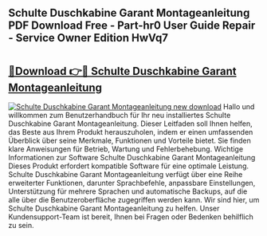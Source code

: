 ## Schulte Duschkabine Garant Montageanleitung PDF Download Free - Part-hr0 User Guide Repair - Service Owner Edition HwVq7

# <h2><a href="http://df6h7a.blite.top/?on=Schulte+Duschkabine+Garant+Montageanleitung">🔗Download 👉🔴 Schulte Duschkabine Garant Montageanleitung</a></h2>

[![Schulte Duschkabine Garant Montageanleitung new download](https://i.imgur.com/lujVjoI.png)](http://df6h7a.blite.top/?on=Schulte+Duschkabine+Garant+Montageanleitung)
Hallo und willkommen zum Benutzerhandbuch für Ihr neu installiertes Schulte Duschkabine Garant Montageanleitung. Dieser Leitfaden soll Ihnen helfen, das Beste aus Ihrem Produkt herauszuholen, indem er einen umfassenden Überblick über seine Merkmale, Funktionen und Vorteile bietet. Sie finden klare Anweisungen für Betrieb, Wartung und Fehlerbehebung. Wichtige Informationen zur Software Schulte Duschkabine Garant Montageanleitung Dieses Produkt erfordert kompatible Software für eine optimale Leistung. Schulte Duschkabine Garant Montageanleitung verfügt über eine Reihe erweiterter Funktionen, darunter Sprachbefehle, anpassbare Einstellungen, Unterstützung für mehrere Sprachen und automatische Backups, auf die alle über die Benutzeroberfläche zugegriffen werden kann. Wir sind hier, um Schulte Duschkabine Garant Montageanleitung zu helfen. Unser Kundensupport-Team ist bereit, Ihnen bei Fragen oder Bedenken behilflich zu sein.
